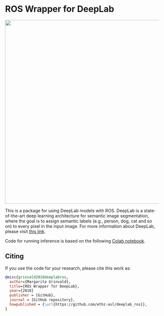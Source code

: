 # ROS Wrapper for DeepLab
<p align="center">
<img src="https://raw.githubusercontent.com/ethz-asl/deeplab_ros/master/doc/deeplab_ros.gif" width="600">
</p>

This is a package for using DeepLab models with ROS. DeepLab is a state-of-the-art deep learning architecture for semantic image segmentation, where the goal is to assign semantic labels (e.g., person, dog, cat and so on) to every pixel in the input image. For more information about DeepLab, please visit [this link](https://github.com/tensorflow/models/tree/master/research/deeplab).

Code for running inference is based on the following [Colab notebook](https://colab.sandbox.google.com/github/tensorflow/models/blob/master/research/deeplab/deeplab_demo.ipynb).

## Citing

If you use the code for your research, please cite this work as:
```bibtex
@misc{grinvald2018deeplabros,  
  author={Margarita Grinvald},
  title={ROS Wrapper for DeepLab},
  year={2018}
  publisher = {GitHub},
  journal = {GitHub repository},
  howpublished = {\url{https://github.com/ethz-asl/deeplab_ros}},
}
```
